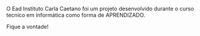 O Ead Instituto Carla Caetano  foi um projeto desenvolvido durante
o curso tecnico em informática como forma de APRENDIZADO.

Fique a vontade!
